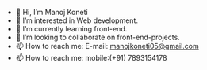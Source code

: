 - 👋 Hi, I’m Manoj Koneti
- 👀 I’m interested in Web development.
- 🌱 I’m currently learning front-end.
- 💞️ I’m looking to collaborate on front-end-projects.
- 📫 How to reach me: E-mail: manojkoneti05@gmail.com
- 📫 How to reach me: mobile:(+91) 7893154178

<!---
manojk765/manojk765 is a ✨ special ✨ repository because its `README.md` (this file) appears on your GitHub profile.
You can click the Preview link to take a look at your changes.
--->
